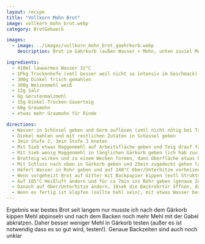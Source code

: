 ```yaml
---
layout: recipe
title: "Vollkorn Mohn Brot"
image: vollkorn_mohn_brot.webp
category: BrotGebaeck

images:
  - image: ../images/vollkorn_mohn_brot_gaehrkorb.webp
    description: Brot im Gährkorb (außen Wasser + Mohn, unten zuviel Mehl in Korb)

ingredients:
  - 410ml lauwarmes Wasser 32°C
  - 1Pkg Trockenhefe (vmtl besser weil nicht so intensiv im Geschmack)
  - 300g Dinkel frisch gemahlen
  - 300g Weizenmehl weiß
  - 12g Salz
  - 6g Gerstenmalzmehl
  - 15g Dinkel-Trocken-Sauerteig
  - 60g Graumohn
  - etwas mehr Graumohn für Rinde

directions:
  - Wasser in Schüssel geben und Germ auflösen (vmtl nicht nötig bei Trockengerm)
  - Dinkel mahlen und mit restlichen Zutaten in Schüssel geben
  - 3min Stufe 2, 3min Stufe 3 kneten
  - Mit Sieb etwas Roggenmehl auf Arbeitsfläche geben und Teig drauf fallen lassen, rundherum einmehlen und zugedeckt 30m gehen lassen
  - Mit Sieb wenig Roggenmehl in länglichen Gärkorb geben (ich hab zuviel genommen, es darf NICHT komplett bedeckt sein sonst ist das Brot nach dem Kippen komplett weiß und Mehl muss abgepinselt werden)
  - Brotteig wirken und zu einem Wecken formen, dann Oberfläche etwas befeuchten und in Mohn wälzen (dass rundherum Mohn ist)
  - Mit Schluss nach oben in Gärkorb geben und 25min zugedeckt gehen lassen
  - Häferl Wasser in Rohr geben und auf 240°C Ober/Unterhitze vorheizen
  - Wenn vorgeheizt Brot auf Gitter mit Backpapier kippen (evtl Struktur reinritzen?)
  - Auf 185°C Heißluft ändern und für ca 7min ins Rohr geben (genaue Zeit notieren!)
  - Danach auf Ober/Unterhitze ändern, 10sek die Backrohrtür öffnen, danach schließen und 40min weiterbacken (genaue Zeit notieren!)
  - Wenn es fertig ist klopfen (sollte hohl sein), mit etwas Wasser besprühen und auf Gitter auskühlen lassen
---
```


Ergebnis war bestes Brot seit langem nur musste ich nach dem Gärkorb kippen Mehl abpinseln und nach dem Backen noch mehr Mehl mit der Gabel abkratzen. Daher besser weniger Mehl in Gärkorb testen (außer es ist notwendig dass es so gut wird, testen!). Genaue Backzeiten sind auch noch unklar
